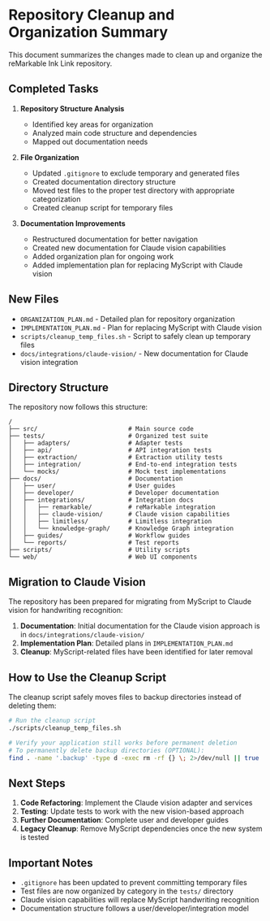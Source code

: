 # Repository Cleanup and Organization Summary

This document summarizes the changes made to clean up and organize the reMarkable Ink Link repository.

## Completed Tasks

1. **Repository Structure Analysis**
   - Identified key areas for organization
   - Analyzed main code structure and dependencies
   - Mapped out documentation needs

2. **File Organization**
   - Updated `.gitignore` to exclude temporary and generated files
   - Created documentation directory structure
   - Moved test files to the proper test directory with appropriate categorization
   - Created cleanup script for temporary files

3. **Documentation Improvements**
   - Restructured documentation for better navigation
   - Created new documentation for Claude vision capabilities
   - Added organization plan for ongoing work
   - Added implementation plan for replacing MyScript with Claude vision

## New Files

- `ORGANIZATION_PLAN.md` - Detailed plan for repository organization
- `IMPLEMENTATION_PLAN.md` - Plan for replacing MyScript with Claude vision
- `scripts/cleanup_temp_files.sh` - Script to safely clean up temporary files
- `docs/integrations/claude-vision/` - New documentation for Claude vision integration

## Directory Structure

The repository now follows this structure:

```
/
├── src/                         # Main source code
├── tests/                       # Organized test suite
│   ├── adapters/                # Adapter tests
│   ├── api/                     # API integration tests
│   ├── extraction/              # Extraction utility tests
│   ├── integration/             # End-to-end integration tests
│   └── mocks/                   # Mock test implementations
├── docs/                        # Documentation
│   ├── user/                    # User guides
│   ├── developer/               # Developer documentation
│   ├── integrations/            # Integration docs
│   │   ├── remarkable/          # reMarkable integration
│   │   ├── claude-vision/       # Claude vision capabilities
│   │   ├── limitless/           # Limitless integration
│   │   └── knowledge-graph/     # Knowledge Graph integration
│   ├── guides/                  # Workflow guides
│   └── reports/                 # Test reports
├── scripts/                     # Utility scripts
└── web/                         # Web UI components
```

## Migration to Claude Vision

The repository has been prepared for migrating from MyScript to Claude vision for handwriting recognition:

1. **Documentation**: Initial documentation for the Claude vision approach is in `docs/integrations/claude-vision/`
2. **Implementation Plan**: Detailed plans in `IMPLEMENTATION_PLAN.md`
3. **Cleanup**: MyScript-related files have been identified for later removal

## How to Use the Cleanup Script

The cleanup script safely moves files to backup directories instead of deleting them:

```bash
# Run the cleanup script
./scripts/cleanup_temp_files.sh

# Verify your application still works before permanent deletion
# To permanently delete backup directories (OPTIONAL):
find . -name '.backup' -type d -exec rm -rf {} \; 2>/dev/null || true
```

## Next Steps

1. **Code Refactoring**: Implement the Claude vision adapter and services
2. **Testing**: Update tests to work with the new vision-based approach
3. **Further Documentation**: Complete user and developer guides
4. **Legacy Cleanup**: Remove MyScript dependencies once the new system is tested

## Important Notes

- `.gitignore` has been updated to prevent committing temporary files
- Test files are now organized by category in the `tests/` directory
- Claude vision capabilities will replace MyScript handwriting recognition
- Documentation structure follows a user/developer/integration model